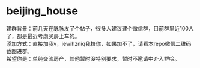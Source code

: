 # beijing_house
建群背景：前几天在脉脉发了个帖子，很多人建议建个微信群，目前群里近100人了，都是最近考虑买房上车的。<br/>
添加方式：直接加我v，iewihzniq我拉你，如果加不了，请看本repo微信二维码截图进群。<br/>
希望你是：单纯交流房产，其他暂时没特别要求，暂时不邀请中介入群哈。
